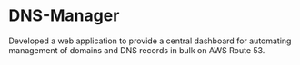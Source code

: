 # DNS-Manager
Developed a web application to provide a central dashboard for automating management of domains and DNS records in bulk on AWS Route 53. 
